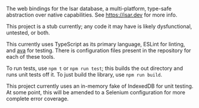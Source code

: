 The web bindings for the Isar database, a multi-platform, type-safe abstraction over native
capabilities. See https://isar.dev for more info.

This project is a stub currently; any code it may have is likely dysfunctional, untested, or
both. 

This currently uses TypeScript as its primary language, ESLint for linting, and [ava](https://avajs.dev) for testing. There is configuration files present in the repository for each of these tools. 

To run tests, use `npm t` or `npm run test`; this builds the out directory and runs unit tests off it. To just build the library, use `npm run build`.

This project currently uses an in-memory fake of IndexedDB for unit testing. At some point, this will be amended to a Selenium configuration for more complete error coverage.